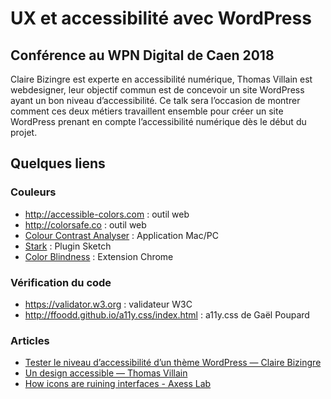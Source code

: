 # UX et accessibilité avec WordPress

## Conférence au WPN Digital de Caen 2018

Claire Bizingre est experte en accessibilité numérique, Thomas Villain est webdesigner, leur objectif commun est de concevoir un site WordPress ayant un bon niveau d’accessibilité. Ce talk sera l’occasion de montrer comment ces deux métiers travaillent ensemble pour créer un site WordPress prenant en compte l’accessibilité numérique dès le début du projet.

## Quelques liens

### Couleurs
* <http://accessible-colors.com> : outil web
* <http://colorsafe.co> : outil web
* [Colour Contrast Analyser](https://developer.paciellogroup.com/resources/contrastanalyser/) : Application Mac/PC
* [Stark](http://www.getstark.co) : Plugin Sketch
* [Color Blindness](https://www.colour-blindness.org) : Extension Chrome

### Vérification du code
* <https://validator.w3.org> : validateur W3C
* <http://ffoodd.github.io/a11y.css/index.html> : a11y.css de Gaël Poupard

### Articles
* [Tester le niveau d’accessibilité d’un thème WordPress — Claire Bizingre](http://www.accesbilis.fr/tester-le-niveau-daccessibilite-dun-theme-wordpress/)
* [Un design accessible — Thomas Villain](https://lab.anybodesign.com/wc13/)
* [How icons are ruining interfaces - Axess Lab](https://axesslab.com/icons-ruining-interfaces/)